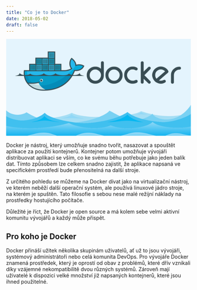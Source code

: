 ```yaml
---
title: "Co je to Docker"
date: 2018-05-02
draft: false
---
```


![docker logo](image.png)

Docker je nástroj, který umožňuje snadno tvořit, nasazovat a spouštět aplikace za použití kontejnerů. Kontejner potom umožňuje vývojáři distribuovat aplikaci se vším, co ke svému běhu potřebuje jako jeden balík dat. Tímto způsobem lze celkem snadno zajistit, že aplikace napsaná ve specifickém prostředí bude přenositelná na další stroje.

Z určitého pohledu se můžeme na Docker dívat jako na virtualizační nástroj, ve kterém neběží další operační systém, ale používá linuxové jádro stroje, na kterém je spuštěn. Tato filosofie s sebou nese malé režijní náklady na prostředky hostujícího počítače.

Důležité je říct, že Docker je open source a má kolem sebe velmi aktivní komunitu vývojářů a každý může přispět.

## Pro koho je Docker

Docker přináší užitek několika skupinám uživatelů, ať už to jsou vývojáři, systémový administrátoři nebo celá komunita DevOps. Pro vývojáře Docker znamená prostředek, který je oprostí od obav z problémů, které dřív vznikali díky vzájemné nekompatibilitě dvou různých systémů. Zároveň mají uživatelé k dispozici velké množství již napsaných kontejnerů, které jsou ihned použitelné.